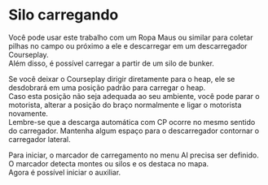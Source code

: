 # Silo carregando

  
Você pode usar este trabalho com um Ropa Maus ou similar para coletar pilhas no campo ou próximo a ele e descarregar em um descarregador Courseplay.  
Além disso, é possível carregar a partir de um silo de bunker.  
  
Se você deixar o Courseplay dirigir diretamente para o heap, ele se desdobrará em uma posição padrão para carregar o heap.  
Caso esta posição não seja adequada ao seu ambiente, você pode parar o motorista, alterar a posição do braço normalmente e ligar o motorista novamente.  
Lembre-se que a descarga automática com CP ocorre no mesmo sentido do carregador. Mantenha algum espaço para o descarregador contornar o carregador lateral.  

  
Para iniciar, o marcador de carregamento no menu AI precisa ser definido.  
O marcador detecta montes ou silos e os destaca no mapa.  
Agora é possível iniciar o auxiliar.  

